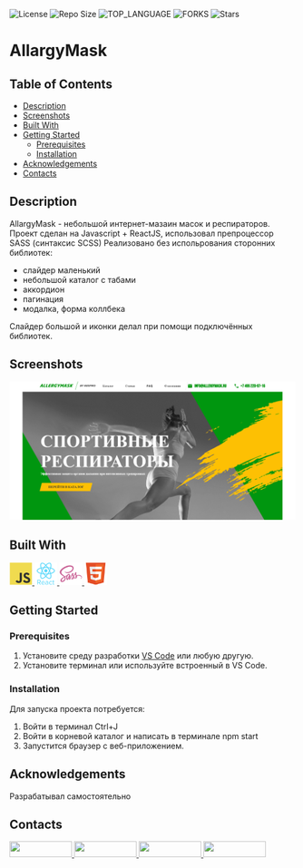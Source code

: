 ![License](https://img.shields.io/github/license/Novikov-Pavel/AllargyMask.svg?style=for-the-badge) 
![Repo Size](https://img.shields.io/github/languages/code-size/Novikov-Pavel/AllargyMask.svg?style=for-the-badge) 
![TOP_LANGUAGE](https://img.shields.io/github/languages/top/Novikov-Pavel/AllargyMask.svg?style=for-the-badge) 
![FORKS](https://img.shields.io/github/forks/Novikov-Pavel/AllargyMask.svg?style=for-the-badge&social) 
![Stars](https://img.shields.io/github/stars/Novikov-Pavel/AllargyMask.svg?style=for-the-badge)
    
# AllargyMask

## Table of Contents

- [Description](#description)
- [Screenshots](#screenshots)
- [Built With](#built-with)
- [Getting Started](#getting-started)
  - [Prerequisites](#prerequisites)
  - [Installation](#installation)
- [Acknowledgements](#acknowledgements)
- [Contacts](#contacts)

## Description

AllargyMask - небольшой интернет-мазаин масок и респираторов.
Проект сделан на Javascript + ReactJS, использовал препроцессор SASS (синтаксис SCSS)
Реализовано без испольpования сторонних библиотек:
- слайдер маленький
- небольшой каталог с табами
- аккордион
- пагинация
- модалка, форма коллбека

Слайдер большой и иконки делал при помощи подключённых библиотек.

## Screenshots

<img src="https://raw.githubusercontent.com/Novikov-Pavel/AllargyMask/master/2023-08-02_17-30-57.png" alt="скрин" />

## Built With

<a href="https://developer.mozilla.org/en-US/docs/Web/JavaScript">
  <img src="https://raw.githubusercontent.com/devicons/devicon/master/icons/javascript/javascript-original.svg" height="40px" width="40px" alt="JavaScript" />
</a>
<a href="https://reactjs.org/">
  <img src="https://raw.githubusercontent.com/devicons/devicon/master/icons/react/react-original-wordmark.svg" height="40px" width="40px" alt="ReactJS" />
</a>
<a href="https://sass-lang.com/">
  <img src="https://raw.githubusercontent.com/devicons/devicon/master/icons/sass/sass-original.svg" height="40px" width="40px" alt="SASS" />
</a>
<a href="https://developer.mozilla.org/en-US/docs/Web/HTML">
  <img src="https://raw.githubusercontent.com/devicons/devicon/master/icons/html5/html5-original.svg" height="40px" width="40px" alt="HTML" />
</a>

## Getting Started

### Prerequisites

1. Установите среду разработки [VS Code](https://code.visualstudio.com/download) или любую другую.
2. Установите терминал или используйте встроенный в VS Code. 

### Installation

Для запуска проекта потребуется:
1. Войти в терминал Ctrl+J
2. Войти в корневой каталог и написать в терминале npm start
3. Запустится браузер с веб-приложением.

## Acknowledgements

Разрабатывал самостоятельно

## Contacts

<a href="https://t.me/react_jobfrontend/">
  <img src="https://img.shields.io/badge/telegram-26A5E4.svg?&style=for-the-badge&logo=telegram&logoColor=white" height=28 width=110 />
</a> 
<a href="https://wa.me/79778129630/">
  <img src="https://img.shields.io/badge/whatsapp-25D366.svg?&style=for-the-badge&logo=whatsapp&logoColor=white" height=28 width=110 />
</a>
<a href="https://www.linkedin.com/in/Novikoff-Pavel">
  <img src="https://img.shields.io/badge/linkedin-0A66C2.svg?&style=for-the-badge&logo=linkedin&logoColor=white" height=28 width=110/>
</a>
<a href="mailto:react@jobfrontend.ru">
  <img alt="" src="https://static.tildacdn.com/tild3334-3665-4263-b964-373834323762/yan.png" height=28 width=110/>
</a>
